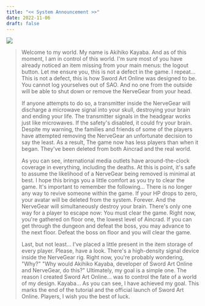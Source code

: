 ```yaml
---
title: "<< System Announcement >>"
date: 2022-11-06
draft: false
---
```


<img src="https://img.wattpad.com/ed87caa359a9869a24de4ec19d43cca28321e164/68747470733a2f2f73332e616d617a6f6e6177732e636f6d2f776174747061642d6d656469612d736572766963652f53746f7279496d6167652f393931332d49526467534e2d64513d3d2d3931383836333637342e313632306462666264333662303236313236383730333830303833362e6a7067?s=fit&w=720&h=720" />

> Welcome to my world. My name is Akihiko Kayaba. And as of this moment, I am in control of this world. I'm sure most of you have already noticed an item missing from your main menus: the logout button. Let me ensure you, this is not a defect in the game. I repeat... This is not a defect, this is how Sword Art Online was designed to be. You cannot log yourselves out of SAO. And no one from the outside will be able to shut down or remove the NerveGear from your head. 
> 
> If anyone attempts to do so, a transmitter inside the NerveGear will discharge a microwave signal into your skull, destroying your brain and ending your life. The transmitter signals in the headgear works just like microwaves. If the safety's disabled, it could fry your brain. Despite my warning, the families and friends of some of the players have attempted removing the NerveGear an unfortunate decision to say the least. As a result, The game now has less players than when it began. They've been deleted from both Aincrad and the real world.
> 
> As you can see, international media outlets have around-the-clock coverage in everything, including the deaths. At this is point, it's safe to assume the likelihood of a NerveGear being removed is minimal at best. I hope this brings you a little comfort as you try to clear the game. It's important to remember the following... There is no longer any way to revive someone within the game. If your HP drops to zero, your avatar will be deleted from the system. Forever. And the NerveGear will simultaneously destroy your brain. There's only one way for a player to escape now: You must clear the game. Right now, you're gathered on floor one, the lowest level of Aincrad. If you can get through the dungeon and defeat the boss, you may advance to the next floor. Defeat the boss on floor and you will clear the game. 
> 
> Last, but not least... I've placed a little present in the item storage of every player. Please, have a look. There's a high-density signal device inside the NerveGear rig. Right now, you're probably wondering, "Why?" "Why would Akihiko Kayaba, developer of Sword Art Online and NerveGear, do this?" Ultimately, my goal is a simple one. The reason I created Sword Art Online... was to control the fate of a world of my design. Kayaba... As you can see, I have achieved my goal. This marks the end of the tutorial and the official launch of Sword Art Online. Players, I wish you the best of luck.